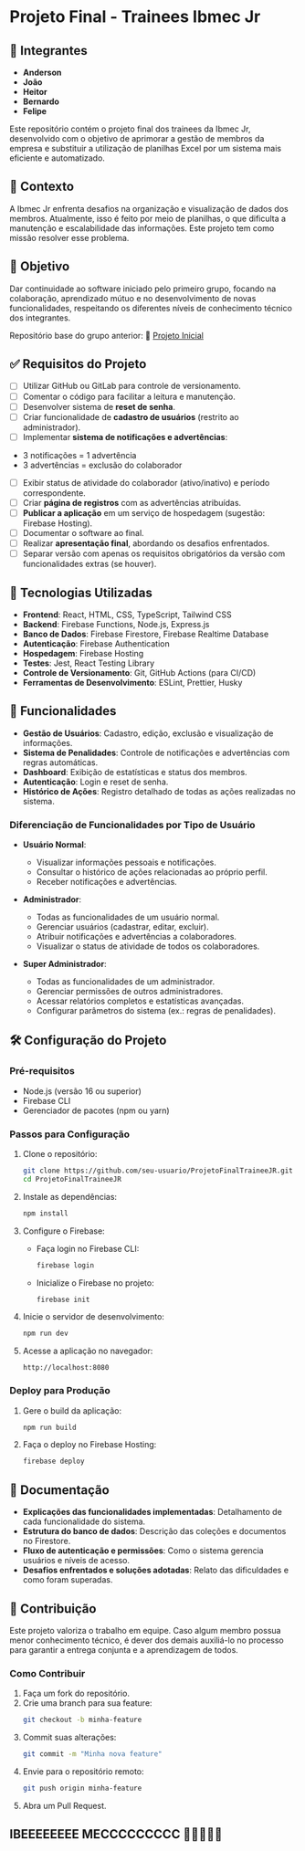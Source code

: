# Projeto Final - Trainees Ibmec Jr

## 👥 Integrantes

- **Anderson**
- **João**
- **Heitor**
- **Bernardo**
- **Felipe**

Este repositório contém o projeto final dos trainees da Ibmec Jr, desenvolvido com o objetivo de aprimorar a gestão de membros da empresa e substituir a utilização de planilhas Excel por um sistema mais eficiente e automatizado.

## 🧠 Contexto

A Ibmec Jr enfrenta desafios na organização e visualização de dados dos membros. Atualmente, isso é feito por meio de planilhas, o que dificulta a manutenção e escalabilidade das informações. Este projeto tem como missão resolver esse problema.

## 🎯 Objetivo

Dar continuidade ao software iniciado pelo primeiro grupo, focando na colaboração, aprendizado mútuo e no desenvolvimento de novas funcionalidades, respeitando os diferentes níveis de conhecimento técnico dos integrantes.

Repositório base do grupo anterior:
🔗 [Projeto Inicial](https://github.com/DanielJT20/ProjetoFinalTraineeJR/tree/primeira)

## ✅ Requisitos do Projeto

- [ ]  Utilizar GitHub ou GitLab para controle de versionamento.
- [ ]  Comentar o código para facilitar a leitura e manutenção.
- [ ]  Desenvolver sistema de **reset de senha**.
- [ ]  Criar funcionalidade de **cadastro de usuários** (restrito ao administrador).
- [ ]  Implementar **sistema de notificações e advertências**:
  - 3 notificações = 1 advertência
  - 3 advertências = exclusão do colaborador
- [ ]  Exibir status de atividade do colaborador (ativo/inativo) e período correspondente.
- [ ]  Criar **página de registros** com as advertências atribuídas.
- [ ]  **Publicar a aplicação** em um serviço de hospedagem (sugestão: Firebase Hosting).
- [ ]  Documentar o software ao final.
- [ ]  Realizar **apresentação final**, abordando os desafios enfrentados.
- [ ]  Separar versão com apenas os requisitos obrigatórios da versão com funcionalidades extras (se houver).

## 🚀 Tecnologias Utilizadas

- **Frontend**: React, HTML, CSS, TypeScript, Tailwind CSS
- **Backend**: Firebase Functions, Node.js, Express.js
- **Banco de Dados**: Firebase Firestore, Firebase Realtime Database
- **Autenticação**: Firebase Authentication
- **Hospedagem**: Firebase Hosting
- **Testes**: Jest, React Testing Library
- **Controle de Versionamento**: Git, GitHub Actions (para CI/CD)
- **Ferramentas de Desenvolvimento**: ESLint, Prettier, Husky

## 📄 Funcionalidades

- **Gestão de Usuários**: Cadastro, edição, exclusão e visualização de informações.
- **Sistema de Penalidades**: Controle de notificações e advertências com regras automáticas.
- **Dashboard**: Exibição de estatísticas e status dos membros.
- **Autenticação**: Login e reset de senha.
- **Histórico de Ações**: Registro detalhado de todas as ações realizadas no sistema.

### Diferenciação de Funcionalidades por Tipo de Usuário

- **Usuário Normal**:
  - Visualizar informações pessoais e notificações.
  - Consultar o histórico de ações relacionadas ao próprio perfil.
  - Receber notificações e advertências.

- **Administrador**:
  - Todas as funcionalidades de um usuário normal.
  - Gerenciar usuários (cadastrar, editar, excluir).
  - Atribuir notificações e advertências a colaboradores.
  - Visualizar o status de atividade de todos os colaboradores.

- **Super Administrador**:
  - Todas as funcionalidades de um administrador.
  - Gerenciar permissões de outros administradores.
  - Acessar relatórios completos e estatísticas avançadas.
  - Configurar parâmetros do sistema (ex.: regras de penalidades).

## 🛠️ Configuração do Projeto

### Pré-requisitos

- Node.js (versão 16 ou superior)
- Firebase CLI
- Gerenciador de pacotes (npm ou yarn)

### Passos para Configuração

1. Clone o repositório:
   ```bash
   git clone https://github.com/seu-usuario/ProjetoFinalTraineeJR.git
   cd ProjetoFinalTraineeJR
   ```

2. Instale as dependências:
   ```bash
   npm install
   ```

3. Configure o Firebase:
   - Faça login no Firebase CLI:
     ```bash
     firebase login
     ```
   - Inicialize o Firebase no projeto:
     ```bash
     firebase init
     ```

4. Inicie o servidor de desenvolvimento:
   ```bash
   npm run dev
   ```

5. Acesse a aplicação no navegador:
   ```
   http://localhost:8080
   ```

### Deploy para Produção

1. Gere o build da aplicação:
   ```bash
   npm run build
   ```

2. Faça o deploy no Firebase Hosting:
   ```bash
   firebase deploy
   ```

## 📄 Documentação

- **Explicações das funcionalidades implementadas**: Detalhamento de cada funcionalidade do sistema.
- **Estrutura do banco de dados**: Descrição das coleções e documentos no Firestore.
- **Fluxo de autenticação e permissões**: Como o sistema gerencia usuários e níveis de acesso.
- **Desafios enfrentados e soluções adotadas**: Relato das dificuldades e como foram superadas.

## 🧩 Contribuição

Este projeto valoriza o trabalho em equipe. Caso algum membro possua menor conhecimento técnico, é dever dos demais auxiliá-lo no processo para garantir a entrega conjunta e a aprendizagem de todos.

### Como Contribuir

1. Faça um fork do repositório.
2. Crie uma branch para sua feature:
   ```bash
   git checkout -b minha-feature
   ```
3. Commit suas alterações:
   ```bash
   git commit -m "Minha nova feature"
   ```
4. Envie para o repositório remoto:
   ```bash
   git push origin minha-feature
   ```
5. Abra um Pull Request.

## IBEEEEEEEE MECCCCCCCCC 💙💙💙💙💙

